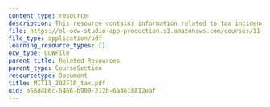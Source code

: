```yaml
---
content_type: resource
description: This resource contains information related to tax incidence problem.
file: https://ol-ocw-studio-app-production.s3.amazonaws.com/courses/11-202-planning-economics-fall-2010/e56d4b6c5466b989212b6a4618812eaf_MIT11_202F10_tax.pdf
file_type: application/pdf
learning_resource_types: []
ocw_type: OCWFile
parent_title: Related Resources
parent_type: CourseSection
resourcetype: Document
title: MIT11_202F10_tax.pdf
uid: e56d4b6c-5466-b989-212b-6a4618812eaf
---
```

